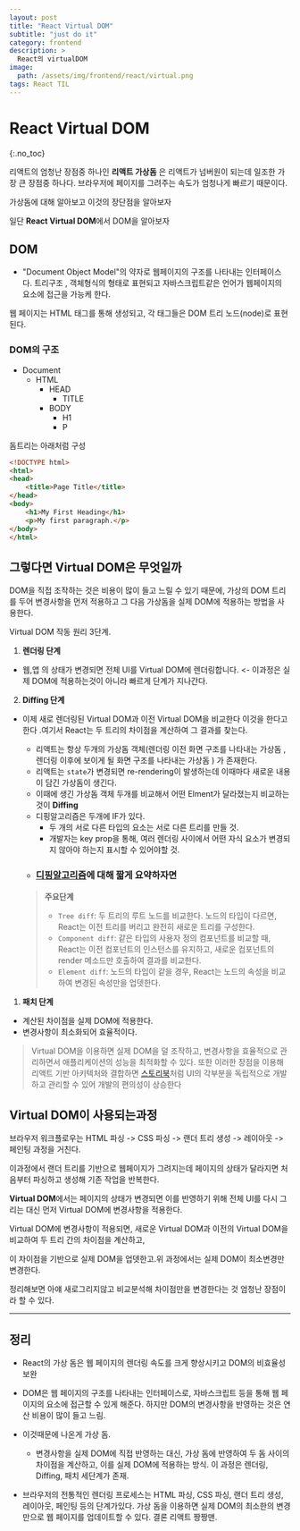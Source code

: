 ```yaml
---
layout: post
title: "React Virtual DOM"
subtitle: "just do it"
category: frontend
description: >
  React의 virtualDOM
image:
  path: /assets/img/frontend/react/virtual.png
tags: React TIL
---
```

<!--more-->

# React Virtual DOM
{:.no_toc}


리액트의 엄청난 장점중 하나인 **리액트 가상돔** 은 리액트가 넘버원이 되는데 일조한 가장 큰 장점중 하나다.
브라우저에 페이지를 그려주는 속도가 엄청나게 빠르기 때문이다.

가상돔에 대해 알아보고 이것의 장단점을 알아보자

일단 **React Virtual DOM**에서 DOM을 알아보자

## DOM

- "Document Object Model"의 약자로 웹페이지의 구조를 나타내는 인터페이스다.
트리구조 , 객체형식의 형태로 표현되고 자바스크립트같은 언어가 웹페이지의 요소에 접근을 가능케 한다.


웹 페이지는 HTML 태그를 통해 생성되고, 각 태그들은 DOM 트리 노드(node)로 표현된다.

### DOM의 구조

- Document
  - HTML
    -  HEAD
        - TITLE
    - BODY
        - H1
        - P

돔트리는 아래처럼 구성
```html
<!DOCTYPE html>
<html>
<head>
    <title>Page Title</title>
</head>
<body>
    <h1>My First Heading</h1>
    <p>My first paragraph.</p>
</body>
</html>

```

## 그렇다면 Virtual DOM은 무엇일까

DOM을 직접 조작하는 것은 비용이 많이 들고 느릴 수 있기 때문에, 가상의 DOM 트리를 두어 변경사항을 먼저 적용하고 그 다음 가상돔을 실제 DOM에 적용하는 방법을 사용한다. 

Virtual DOM 작동 원리 3단계.

1. **렌더링 단계** 
- 웹,앱 의 상태가 변경되면 전체 UI를 Virtual DOM에 렌더링합니다. <- 이과정은 실제 DOM에 적용하는것이 아니라 빠르게 단계가 지나간다.

2. **Diffing 단계**
- 이제 새로 렌더링된 Virtual DOM과 이전 Virtual DOM을 비교한다 이것을 한다고한다 .여기서 React는 두 트리의 차이점을 계산하여 그 결과를 찾는다.
  
  -  리액트는 항상 두개의 가상돔 객체(렌더링 이전 화면 구조를 나타내는 가상돔 , 렌더링 이후에 보이게 될 화면 구조를 나타내는 가상돔 ) 가 존재한다.
  -  리액트는 `state`가 변경되면 re-rendering이 발생하는데 이때마다 새로운 내용이 담긴 가상돔이 생긴다.
  -  이때에 생긴 가상돔 객체 두개를 비교해서 어떤 Elment가 달라졌는지 비교하는것이 **Diffing**
  -  디핑알고리즘은 두개에 IF가 있다.
     -  두 개의 서로 다른 타입의 요소는 서로 다른 트리를 만들 것.
     -  개발자는 key prop을 통해, 여러 렌더링 사이에서 어떤 자식 요소가 변경되지 않아야 하는지 표시할 수 있어야할 것.
  -  ### [디핑알고리즘](https://ko.legacy.reactjs.org/docs/reconciliation.html#the-diffing-algorithm)에 대해 짧게 요약하자면
  > **주요단계**
  >-  `Tree diff`: 두 트리의 루트 노드를 비교한다. 노드의 타입이 다르면, React는 이전 트리를 버리고 완전히 새로운 트리를 구성한다.
  >-  `Component diff`: 같은 타입의 사용자 정의 컴포넌트를 비교할 때, React는 이전 컴포넌트의 인스턴스를 유지하고, 새로운 컴포넌트의 render 메소드만 호출하여 결과를 비교한다.
  >-  `Element diff`: 노드의 타입이 같을 경우, React는 노드의 속성을 비교하여 변경된 속성만을 업뎃한다.

1. **패치 단계**
- 계산된 차이점을 실제 DOM에 적용한다. 
- 변경사항이 최소화되어 효율적이다.

>Virtual DOM을 이용하면 실제 DOM을 덜 조작하고, 변경사항을 효율적으로 관리하면서 애플리케이션의 성능을 최적화할 수 있다. 또한 이러한 장점을 이용해 리액트 기반 아키텍처와 결합하면 [스토리북](https://storybook.js.org/)처럼 UI의 각부분을 독립적으로 개발하고 관리할 수 있어 개발의 편의성이 상승한다 

## Virtual DOM이 사용되는과정

브라우저 워크플로우는 
HTML 파싱 -> CSS 파싱 -> 랜더 트리 생성 -> 레이아웃 -> 페인팅 과정을 거친다.

이과정에서 랜더 트리를 기반으로 웹페이지가 그려지는데 페이지의 상태가 달라지면 처음부터 파싱하고 생성해 기존 작업을 반복한다.

**Virtual DOM**에서는 페이지의 상태가 변경되면 이를 반영하기 위해 전체 UI를 다시 그리는 대신 먼저 Virtual DOM에 변경사항을 적용한다.

Virtual DOM에 변경사항이 적용되면, 새로운 Virtual DOM과 이전의 Virtual DOM을 비교하여 두 트리 간의 차이점을 계산하고,

이 차이점을 기반으로 실제 DOM을 업뎃한고.위 과정에서는 실제 DOM이 최소변경만 변경한다.

정리해보면 아얘 새로그리지않고 비교분석해 차이점만을 변경한다는 것 엄청난 장점이라 할 수 있다.


--- 
## 정리

- React의 가상 돔은 웹 페이지의 렌더링 속도를 크게 향상시키고 DOM의 비효율성 보완

- DOM은 웹 페이지의 구조를 나타내는 인터페이스로, 자바스크립트 등을 통해 웹 페이지의 요소에 접근할 수 있게 해준다. 하지만 DOM의 변경사항을 반영하는 것은 연산 비용이 많이 들고 느림.

- 이것때문에 나온게 가상 돔. 
  - 변경사항을 실제 DOM에 직접 반영하는 대신, 가상 돔에 반영하여 두 돔 사이의 차이점을 계산하고, 이를 실제 DOM에 적용하는 방식. 이 과정은 렌더링, Diffing, 패치 세단계가 존재.

- 브라우저의 전통적인 렌더링 프로세스는 HTML 파싱, CSS 파싱, 랜더 트리 생성, 레이아웃, 페인팅 등의 단계가있다. 가상 돔을 이용하면 실제 DOM의 최소한의 변경만으로 웹 페이지를 업데이트할 수 있다. 결론 리액트 짱짱맨.
